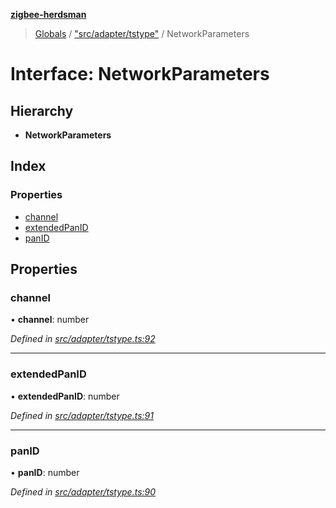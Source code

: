 **[zigbee-herdsman](../README.md)**

> [Globals](../README.md) / ["src/adapter/tstype"](../modules/_src_adapter_tstype_.md) / NetworkParameters

# Interface: NetworkParameters

## Hierarchy

* **NetworkParameters**

## Index

### Properties

* [channel](_src_adapter_tstype_.networkparameters.md#channel)
* [extendedPanID](_src_adapter_tstype_.networkparameters.md#extendedpanid)
* [panID](_src_adapter_tstype_.networkparameters.md#panid)

## Properties

### channel

•  **channel**: number

*Defined in [src/adapter/tstype.ts:92](https://github.com/Koenkk/zigbee-herdsman/blob/master/src/src/adapter/tstype.ts#L92)*

___

### extendedPanID

•  **extendedPanID**: number

*Defined in [src/adapter/tstype.ts:91](https://github.com/Koenkk/zigbee-herdsman/blob/master/src/src/adapter/tstype.ts#L91)*

___

### panID

•  **panID**: number

*Defined in [src/adapter/tstype.ts:90](https://github.com/Koenkk/zigbee-herdsman/blob/master/src/src/adapter/tstype.ts#L90)*
